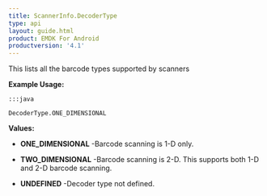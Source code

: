 ```yaml
---
title: ScannerInfo.DecoderType
type: api
layout: guide.html
product: EMDK For Android
productversion: '4.1'
---
```



This lists all the barcode types supported by scanners
 
 

**Example Usage:**
	
	:::java
	
	DecoderType.ONE_DIMENSIONAL
	


**Values:**

* **ONE_DIMENSIONAL** -Barcode scanning is 1-D only.

* **TWO_DIMENSIONAL** -Barcode scanning is 2-D. This supports both 1-D and 2-D barcode scanning.

* **UNDEFINED** -Decoder type not defined.












